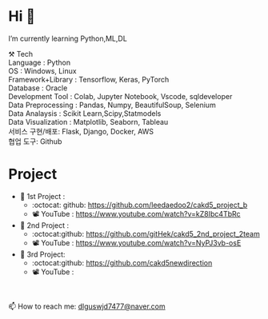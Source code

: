 # Hi 👋
I’m currently learning Python,ML,DL

   ⚒️ Tech  
    Language : Python   
    OS : Windows, Linux  
    Framework+Library : Tensorflow, Keras, PyTorch  
    Database : Oracle  
    Development Tool : Colab, Jupyter Notebook, Vscode, sqldeveloper  
    Data Preprocessing : Pandas, Numpy, BeautifulSoup, Selenium  
    Data Analaysis : Scikit Learn,Scipy,Statmodels  
    Data Visualization : Matplotlib, Seaborn, Tableau  
    서비스 구현/배포: Flask, Django, Docker, AWS   
    협업 도구: Github  
    
   
   
 # Project 
 - 💬 1st Project :
   -   :octocat: github:  https://github.com/leedaedoo2/cakd5_project_b 
   -   📽️ YouTube :  https://www.youtube.com/watch?v=kZ8Ibc4TbRc 
-   💬 2nd Project : 
    -   :octocat:github: https://github.com/gitHek/cakd5_2nd_project_2team 
    -   📽️ YouTube : https://www.youtube.com/watch?v=NyPJ3vb-osE 
-  💬 3rd Project:  
   - :octocat:github: https://github.com/cakd5newdirection
   -  📽️ YouTube : 

    
    
    
</br>    

    
 📫 How to reach me: dlguswjd7477@naver.com
<!--
**hyunjung28/hyunjung28** is a ✨ _special_ ✨ repository because its `README.md` (this file) appears on your GitHub profile.

Here are some ideas to get you started:

- 🔭 I’m currently working on ...
- 🌱 
- 👯 I’m looking to collaborate on ...
- 🤔 I’m looking for help with ...
- 
- 📫 How to reach me: dlguswjd7477@naver.com
- 😄 Pronouns: ...
- ⚡ Fun fact: ...
-->
